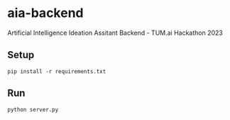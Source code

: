 # aia-backend
Artificial Intelligence Ideation Assitant Backend - TUM.ai Hackathon 2023

## Setup
 `pip install -r requirements.txt`
## Run
`python server.py`


